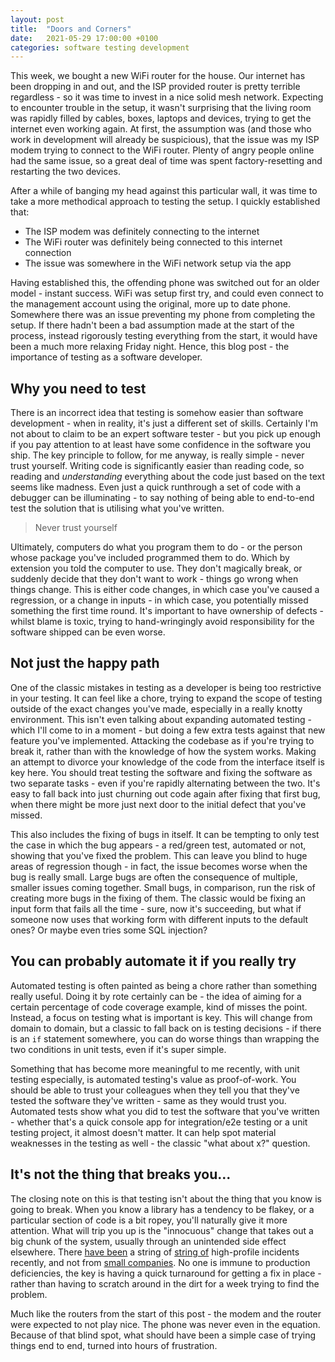 ```yaml
---
layout: post
title:  "Doors and Corners"
date:   2021-05-29 17:00:00 +0100
categories: software testing development
---
```


This week, we bought a new WiFi router for the house. Our internet has been dropping in and out, and the ISP provided router is pretty terrible regardless - so it was time to invest in a nice solid mesh network. Expecting to encounter trouble in the setup, it wasn't surprising that the living room was rapidly filled by cables, boxes, laptops and devices, trying to get the internet even working again. At first, the assumption was (and those who work in development will already be suspicious), that the issue was my ISP modem trying to connect to the WiFi router. Plenty of angry people online had the same issue, so a great deal of time was spent factory-resetting and restarting the two devices. 

After a while of banging my head against this particular wall, it was time to take a more methodical approach to testing the setup. I quickly established that:
- The ISP modem was definitely connecting to the internet
- The WiFi router was definitely being connected to this internet connection
- The issue was somewhere in the WiFi network setup via the app

Having established this, the offending phone was switched out for an older model - instant success. WiFi was setup first try, and could even connect to the management account using the original, more up to date phone. Somewhere there was an issue preventing my phone from completing the setup. If there hadn't been a bad assumption made at the start of the process, instead rigorously testing everything from the start, it would have been a much more relaxing Friday night. Hence, this blog post - the importance of testing as a software developer.

## Why you need to test

There is an incorrect idea that testing is somehow easier than software development - when in reality, it's just a different set of skills. Certainly I'm not about to claim to be an expert software tester - but you pick up enough if you pay attention to at least have some confidence in the software you ship. The key principle to follow, for me anyway, is really simple - never trust yourself. Writing code is significantly easier than reading code, so reading and *understanding* everything about the code just based on the text seems like madness. Even just a quick runthrough a set of code with a debugger can be illuminating - to say nothing of being able to end-to-end test the solution that is utilising what you've written.

> Never trust yourself

Ultimately, computers do what you program them to do - or the person whose package you've included programmed them to do. Which by extension you told the computer to use. They don't magically break, or suddenly decide that they don't want to work - things go wrong when things change. This is either code changes, in which case you've caused a regression, or a change in inputs - in which case, you potentially missed something the first time round. It's important to have ownership of defects - whilst blame is toxic, trying to hand-wringingly avoid responsibility for the software shipped can be even worse.

## Not just the happy path

One of the classic mistakes in testing as a developer is being too restrictive in your testing. It can feel like a chore, trying to expand the scope of testing outside of the exact changes you've made, especially in a really knotty environment. This isn't even talking about expanding automated testing - which I'll come to in a moment - but doing a few extra tests against that new feature you've implemented. Attacking the codebase as if you're trying to break it, rather than with the knowledge of how the system works. Making an attempt to divorce your knowledge of the code from the interface itself is key here. You should treat testing the software and fixing the software as two separate tasks - even if you're rapidly alternating between the two. It's easy to fall back into just churning out code again after fixing that first bug, when there might be more just next door to the initial defect that you've missed.

This also includes the fixing of bugs in itself. It can be tempting to only test the case in which the bug appears - a red/green test, automated or not, showing that you've fixed the problem. This can leave you blind to huge areas of regression though - in fact, the issue becomes worse when the bug is really small. Large bugs are often the consequence of multiple, smaller issues coming together. Small bugs, in comparison, run the risk of creating more bugs in the fixing of them. The classic would be fixing an input form that fails all the time - sure, now it's succeeding, but what if someone now uses that working form with different inputs to the default ones? Or maybe even tries some SQL injection?

## You can probably automate it if you really try

Automated testing is often painted as being a chore rather than something really useful. Doing it by rote certainly can be - the idea of aiming for a certain percentage of code coverage example, kind of misses the point. Instead, a focus on testing what is important is key. This will change from domain to domain, but a classic to fall back on is testing decisions - if there is an ```if``` statement somewhere, you can do worse things than wrapping the two conditions in unit tests, even if it's super simple.

Something that has become more meaningful to me recently, with unit testing especially, is automated testing's value as proof-of-work. You should be able to trust your colleagues when they tell you that they've tested the software they've written - same as they would trust you. Automated tests show what you did to test the software that you've written - whether that's a quick console app for integration/e2e testing or a unit testing project, it almost doesn't matter. It can help spot material weaknesses in the testing as well - the classic "what about x?" question.

## It's not the thing that breaks you...

The closing note on this is that testing isn't about the thing that you know is going to break. When you know a library has a tendency to be flakey, or a particular section of code is a bit ropey, you'll naturally give it more attention. What will trip you up is the "innocuous" change that takes out a big chunk of the system, usually through an unintended side effect elsewhere. There [have been](https://www.theregister.com/2021/04/27/teams_down/) a string of [string of](https://www.theregister.com/2021/05/20/microsoft_azure_outage/) high-profile incidents recently, and not from [small companies](https://www.theregister.com/2021/05/19/salesforce_root_cause/). No one is immune to production deficiencies, the key is having a quick turnaround for getting a fix in place - rather than having to scratch around in the dirt for a week trying to find the problem.

Much like the routers from the start of this post - the modem and the router were expected to not play nice. The phone was never even in the equation. Because of that blind spot, what should have been a simple case of trying things end to end, turned into hours of frustration.